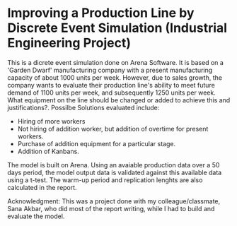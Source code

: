 # Improving a Production Line by Discrete Event Simulation (Industrial Engineering Project)

This is a dicrete event simulation done on Arena Software. It is based on a 'Garden Dwarf' manufacturing company with a present manufacturing capacity of about 1000 units per week. However, due to sales growth, the company wants to evaluate their production line's ability to meet future demand of 1100 units per week, and subsequently 1250 units per week. What equipment on the line should be changed or added to achieve this and justifications?. Possilbe Solutions evaluated include:

- Hiring of more workers
- Not hiring of addition worker, but addition of overtime for present workers.
- Purchase of addition equipment for a particular stage.
- Addition of Kanbans. 

The model is built on Arena. Using an avaiable production data over a 50 days period, the model output data is validated against this available data using a t-test. The warm-up period and replication lenghts are also calculated in the report. 

Acknowledgment: This was a project done with my colleague/classmate, Sana Akbar, who did most of the report writing, while I had to build and evaluate the model.